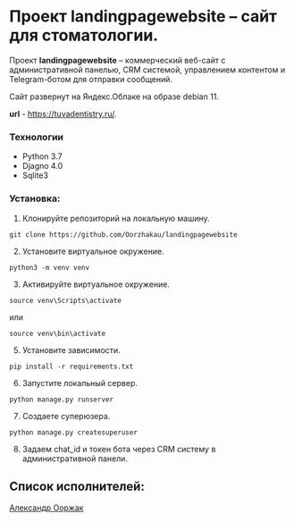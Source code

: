 # Проект landingpagewebsite – сайт для стоматологии.

Проект **landingpagewebsite** – коммерческий веб-сайт с административной панелью, CRM системой, управлением контентом и Telegram-ботом для отправки сообщений.

Сайт развернут на Яндекс.Облаке на образе debian 11.

**url** - https://tuvadentistry.ru/.

### Технологии
 * Python 3.7
 * Djagno 4.0
 * Sqlite3

### Установка:
1. Клонируйте репозиторий на локальную машину.

```
git clone https://github.com/Oorzhakau/landingpagewebsite
```

2. Установите виртуальное окружение.

```
python3 -m venv venv
``` 
 
3. Активируйте виртуальное окружение.

```
source venv\Scripts\activate
```

или

```
source venv\bin\activate
```

5. Установите зависимости.

```
pip install -r requirements.txt
```

6. Запустите локальный сервер.

```
python manage.py runserver
```

7. Создаете суперюзера.

```
python manage.py createsuperuser
```

8. Задаем chat_id и токен бота через CRM систему в административной панели.


## Список исполнителей:

[Александр Ооржак](https://github.com/Oorzhakau)
